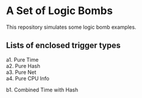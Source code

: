 A Set of Logic Bombs
====
This repository simulates some logic bomb examples.

Lists of enclosed trigger types
----
a1. Pure Time  
a2. Pure Hash  
a3. Pure Net  
a4. Pure CPU Info  

b1. Combined Time with Hash

